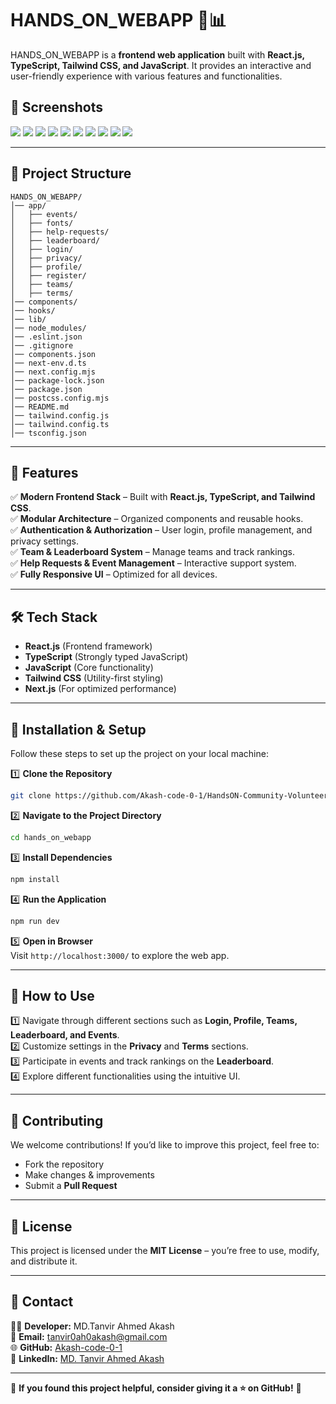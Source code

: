 # HANDS_ON_WEBAPP 🎨📊


HANDS_ON_WEBAPP is a **frontend web application** built with **React.js, TypeScript, Tailwind CSS, and JavaScript**. It provides an interactive and user-friendly experience with various features and functionalities.  


## 📸 Screenshots

![](https://github.com/Akash-code-0-1/HandsON-Community-Volunteers-WebApplication/blob/53f1eea2edaf5372a757fc516eaa04c31d210ef1/1.PNG)
![](https://github.com/Akash-code-0-1/HandsON-Community-Volunteers-WebApplication/blob/53f1eea2edaf5372a757fc516eaa04c31d210ef1/2.PNG)
![](https://github.com/Akash-code-0-1/HandsON-Community-Volunteers-WebApplication/blob/53f1eea2edaf5372a757fc516eaa04c31d210ef1/3.PNG)
![](https://github.com/Akash-code-0-1/HandsON-Community-Volunteers-WebApplication/blob/53f1eea2edaf5372a757fc516eaa04c31d210ef1/4.PNG)
![](https://github.com/Akash-code-0-1/HandsON-Community-Volunteers-WebApplication/blob/53f1eea2edaf5372a757fc516eaa04c31d210ef1/5.PNG)
![](https://github.com/Akash-code-0-1/HandsON-Community-Volunteers-WebApplication/blob/53f1eea2edaf5372a757fc516eaa04c31d210ef1/6.PNG)
![](https://github.com/Akash-code-0-1/HandsON-Community-Volunteers-WebApplication/blob/53f1eea2edaf5372a757fc516eaa04c31d210ef1/7.PNG)
![](https://github.com/Akash-code-0-1/HandsON-Community-Volunteers-WebApplication/blob/53f1eea2edaf5372a757fc516eaa04c31d210ef1/8.PNG)
![](https://github.com/Akash-code-0-1/HandsON-Community-Volunteers-WebApplication/blob/53f1eea2edaf5372a757fc516eaa04c31d210ef1/9.PNG)
![](https://github.com/Akash-code-0-1/HandsON-Community-Volunteers-WebApplication/blob/53f1eea2edaf5372a757fc516eaa04c31d210ef1/10.PNG)


---

## 📂 Project Structure  

```
HANDS_ON_WEBAPP/
│── app/  
│   ├── events/  
│   ├── fonts/  
│   ├── help-requests/  
│   ├── leaderboard/  
│   ├── login/  
│   ├── privacy/  
│   ├── profile/  
│   ├── register/  
│   ├── teams/  
│   ├── terms/  
│── components/  
│── hooks/  
│── lib/  
│── node_modules/  
│── .eslint.json  
│── .gitignore  
│── components.json  
│── next-env.d.ts  
│── next.config.mjs  
│── package-lock.json  
│── package.json  
│── postcss.config.mjs  
│── README.md  
│── tailwind.config.js  
│── tailwind.config.ts  
│── tsconfig.json  
```

---

## 🚀 Features  

✅ **Modern Frontend Stack** – Built with **React.js, TypeScript, and Tailwind CSS**.  
✅ **Modular Architecture** – Organized components and reusable hooks.  
✅ **Authentication & Authorization** – User login, profile management, and privacy settings.  
✅ **Team & Leaderboard System** – Manage teams and track rankings.  
✅ **Help Requests & Event Management** – Interactive support system.  
✅ **Fully Responsive UI** – Optimized for all devices.  

---

## 🛠️ Tech Stack  

- **React.js** (Frontend framework)  
- **TypeScript** (Strongly typed JavaScript)  
- **JavaScript** (Core functionality)  
- **Tailwind CSS** (Utility-first styling)  
- **Next.js** (For optimized performance)  

---

## 💽 Installation & Setup  

Follow these steps to set up the project on your local machine:  

1️⃣ **Clone the Repository**  
```sh
git clone https://github.com/Akash-code-0-1/HandsON-Community-Volunteers-WebApplication.git
```

2️⃣ **Navigate to the Project Directory**  
```sh
cd hands_on_webapp
```

3️⃣ **Install Dependencies**  
```sh
npm install
```

4️⃣ **Run the Application**  
```sh
npm run dev
```

5️⃣ **Open in Browser**  
Visit `http://localhost:3000/` to explore the web app.

---

## 📌 How to Use  

1️⃣ Navigate through different sections such as **Login, Profile, Teams, Leaderboard, and Events**.  
2️⃣ Customize settings in the **Privacy** and **Terms** sections.  
3️⃣ Participate in events and track rankings on the **Leaderboard**.  
4️⃣ Explore different functionalities using the intuitive UI.  

---

## 🎯 Contributing  

We welcome contributions! If you’d like to improve this project, feel free to:  
- Fork the repository  
- Make changes & improvements  
- Submit a **Pull Request**  

---

## 📝 License  

This project is licensed under the **MIT License** – you’re free to use, modify, and distribute it.

---

## 💌 Contact  

👨‍💻 **Developer:** MD.Tanvir Ahmed Akash  
📧 **Email:** tanvir0ah0akash@gmail.com  
🌐 **GitHub:** [Akash-code-0-1](https://github.com/Akash-code-0-1)  
💼 **LinkedIn:** [MD. Tanvir Ahmed Akash](https://www.linkedin.com/in/md-tanvir-ahmed-akash-8ba50b2b9/)  

---

🌟 **If you found this project helpful, consider giving it a ⭐ on GitHub!** 🚀

